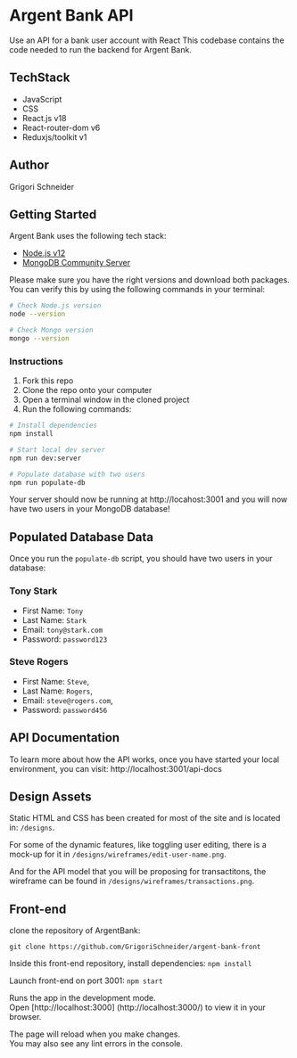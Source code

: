﻿# Argent Bank API

Use an API for a bank user account with React
This codebase contains the code needed to run the backend for Argent Bank.

## TechStack

- JavaScript
- CSS
- React.js v18
- React-router-dom v6
- Reduxjs/toolkit v1

## Author

Grigori Schneider

## Getting Started

Argent Bank uses the following tech stack:

- [Node.js v12](https://nodejs.org/en/)
- [MongoDB Community Server](https://www.mongodb.com/try/download/community)

Please make sure you have the right versions and download both packages. You can verify this by using the following commands in your terminal:

```bash
# Check Node.js version
node --version

# Check Mongo version
mongo --version
```

### Instructions

1. Fork this repo
1. Clone the repo onto your computer
1. Open a terminal window in the cloned project
1. Run the following commands:

```bash
# Install dependencies
npm install

# Start local dev server
npm run dev:server

# Populate database with two users
npm run populate-db
```

Your server should now be running at http://locahost:3001 and you will now have two users in your MongoDB database!

## Populated Database Data

Once you run the `populate-db` script, you should have two users in your database:

### Tony Stark

- First Name: `Tony`
- Last Name: `Stark`
- Email: `tony@stark.com`
- Password: `password123`

### Steve Rogers

- First Name: `Steve`,
- Last Name: `Rogers`,
- Email: `steve@rogers.com`,
- Password: `password456`

## API Documentation

To learn more about how the API works, once you have started your local environment, you can visit: http://localhost:3001/api-docs

## Design Assets

Static HTML and CSS has been created for most of the site and is located in: `/designs`.

For some of the dynamic features, like toggling user editing, there is a mock-up for it in `/designs/wireframes/edit-user-name.png`.

And for the API model that you will be proposing for transactitons, the wireframe can be found in `/designs/wireframes/transactions.png`.

## Front-end

clone the repository of ArgentBank:

`git clone https://github.com/GrigoriSchneider/argent-bank-front`

Inside this front-end repository, install dependencies:
`npm install`

Launch front-end on port 3001:
`npm start`

Runs the app in the development mode.  
Open [http://localhost:3000] (http://localhost:3000/) to view it in your browser.

The page will reload when you make changes.  
You may also see any lint errors in the console.
